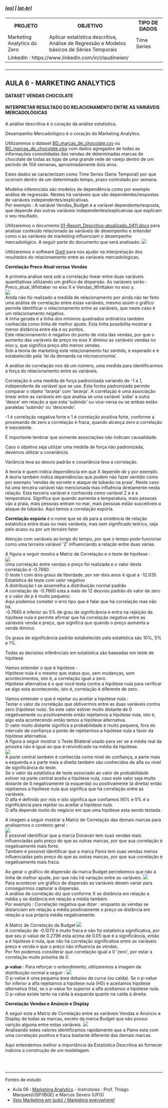 <h5><a href="blank_">[en]</a> | <a href="blank_">[pt-br]</a>
</h5>
<h5>
<div>
  <table>
    <tr>
      <th>PROJETO</th>
      <th>OBJETIVO</th>
      <th>TIPO DE DADOS</th>
    </tr>
    <tr>
      <td>Marketing Analytics do Zero</td>
      <td>Aplicar estatística descritiva, Análise de Regressão e Modelos básicos de Séries Temporais</td>
      <td>Time Series</td>
    </tr>
    <tr>
        <td colspan="4">LinkedIn : https://www.linkedin.com/in/claudineien/</td>
    </tr>
  </table>
</div>
</h5>
<hr>
<h2>AULA 6 - MARKETING ANALYTICS</h2>
<h4>DATASET VENDAS CHOCOLATE</h4>
<h4>INTERPRETAR RESULTADO DO RELACIONAMENTO ENTRE AS VARIÁVEIS MERCADOLÓGICAS</h4>
<p>A análise descritiva é o coração da análise estatística.</p>
<p>Desempenho Mercadológico é o coração do Marketing Analytics.</p>
<p>Utilizaremos o dataset <a href="https://github.com/claudineien/marketing-analytics-gretl-r/tree/main/2-dataset">BD_marcas_de_chocolate.csv</a> ou <a href="https://github.com/claudineien/marketing-analytics-gretl-r/tree/main/2-dataset">BD_marcas_de_chocolate.xlsx</a> com dados agregados de todas as informações consolidadas das vendas de determinadas marcas de chocolate de todas as lojas de uma grande rede de varejo dentro de um período de 104 semanas, aproximadamente dois anos.</p>

<p>Estes dados se caracterizam como Time Series (Serie Temporal) por que ocorrem dentro de um determinado tempo, prazo controlado por semana.</p>

<p>Modelos inferenciais são modelos de dependência como por exemplo análise de regressão. Nestes há variáveis que são dependentes/respostas de variáveis independentes/explicativas.<br>
Por exemplo : A variável Vendas_Budget é a variável dependente/resposta, que depende das outras variáveis independentes/explicativas que explicam o seu resultado.</p>

<p>Utilizaremos o documento <a href="https://github.com/claudineien/marketing-analytics-gretl-r/tree/main/2-dataset">01-Report_Descritivo-atualizado_0411.docx</a> para analisar conteúdo relacionado às variáveis de desempenho e entender como o as variáveis de marketing influenciam o desempenho mercadológico. A seguir parte do documento que será analisado: <img src="/3-img/aula05mktAnltcs_dctwrd_dsmpMrcd.png"></p>

<p>Utilizaremos o software <a href="http://gretl.sourceforge.net/pt.html">Gretl</a> para nos ajudar na interpretação dos resultados do relacionamento entre as variáveis mercadológicas.</p>

<p><strong>Correlação Preco Atual versus Vendas</strong></p>
<p>A primeira análise será sob a correlação linear entre duas variáveis quantitativas utilizando um gráfico de dispersão. As variáveis serão : Preco_atual_Whittaker no eixo X e Vendas_Whittaker no eixo y.<br>
<img src="/3-img/aula06marketinganalytics0.png"><br>
Ainda não foi realizado a medida de relacionamento por ainda não ter feito uma análise de correlação entre estas variáveis, mesmo assim o gráfico permite identificar o relacionamento entre as variáveis, que neste caso é um relacionamento negativo.<br>
A linha gerada é a linha dos mínimos quadrados ordinários também conhecida como linha de melhor ajuste. Esta linha possibilita mostrar a menor distância entre ela e os pontos.<br>
Este relacionamento é negativo do ponto de vista das vendas, por que o aumento das variáveis de preço no eixo X diminui as variáveis vendas no eixo y, que significa preço alto menos vendas.<br>
Sob a teoria de marketing este relaçionamento faz sentido, é esperado e é estabelecido pela 'lei da demanda na microeconomia'.
</p>
<p>A análise de correlação nos dá um número, uma medida para identificarmos a força do relacionamento entre as variáveis.</p>

<p>Correlação é uma medida de força padronizada variando de -1 a 1, independente da variável que se use. Esta forma padronizada permite comparar o objeto 'laranja' com 'laranja'. A corrélação é uma associação linear entre as variáveis em que analisa se uma variável 'sobe' a outra 'desce' em relação a que esta 'subindo' ou vice-versa ou se ambas estão paralelas 'subindo' ou 'descendo'.</p>

<p>-1 é correlação negativa forte e 1 é correlação positiva forte, conforme a prosimando de zero a correlação é fraca, quando alcança zero a correlação é inexistente.</p>

<p>É importante lembrar que somente associações não indicam causalidade.</p>

<p>Caso o objetivo seja utilizar uma medida de força não padronizada, devemos utilizar a covariância.</p>

<p>Variância leva ao desvio padrão e covariância leva a correlação.</p>

<p>A teoria é quem indica dependência em que X depende de y por exemplo.<br>
A teoria também indica dependências que podem não fazer sentido como por exemplo 'vendas de sorvete e ataque de tubarão na praia'. Neste caso há uma terceira variável não mencionada mas influência diretamente nesta relação. Esta terceira variável é conhecida como variável Z e é a temperatura. Significa que quando aumenta a temperatura, mais pessoas vão a praia, mais pessoas entram no mar, mais pessoas estão suscetíveis a ataque de tubarão. Aqui temos a correlação espúria.</p>

<p><strong>Correlação espúria</strong> é o nome que se dá para a existência de relação estatística entre duas ou mais variáveis, mas sem significado teórico, seja pelo acaso ou por um terceiro fator</p>

<p>Atenção com variáveis ao longo do tempo, por que o tempo pode funcionar como uma terceira variável 'Z' influenciando a relação entre duas várias.</p>

<p>A figura a seguir mostra a Matriz de Correlação e o teste de hipótese :<br>
<img src="/3-img/aula06marketinganalytics1.png"><br>
Uma correlação entre vendas e preço foi realizada e o valor desta correlação é -0.7660.<br>
O teste t com dois graus de liberdade, por ser dois anos é igual a -12.035<br>
Estatística de teste com valor negativo<br>
A distribuição t se assemelha a distribuição normal padrão<br>
A correlação de -0.7660 esta a mais de 12 desvios padrão do valor de zero e o valor de p é muito pequeno.<br>
Aqui podemos cometer o erro tipo que é falar que há correlação mas não há.<br>
-0.7660 é inferior ao 5% de grau de significância e entra na rejeição da hipótese nula e permite afirmar que há correlação negativa entre as variáveis venda e preço, que significa que quando o preço aumenta a venda diminui.</p>

<p>Os graus de significância padrão estabelecido pela estatística são 10%, 5% e 1%.</p>

<p>Todas as decisões inferênciais em estatística são baseadas em teste de hipótese.</p>

<p>Vamos entender o que é hipótese :<br>
Hipótese nula é o mesmo que status quo, sem mudanças, sem acontecimentos, isto é, a correlação igual a zero.<br>
Hipótese alternativa é o que você testa contra a hipótese nula para verificar se algo esta acontecendo, isto é, correlação é diferente de zero.</p>

<p>Vamos entender o que é rejeitar ou aceitar a hipótese nula :<br>
Testar o valor da correlação que obtivermos entre as duas variáveis contra zero (hipótese nula). Se este valor estiver muito distante de 0 negativamente ou positivamente então rejeitamos a hipótese nula, isto é, algo esta acontecendo então temos a hipótese alternativa.<br>
O valor muito distante significa a probabilidade é muito pequena, fora do intervalo de confiança a ponto de rejeitarmos a hipótese nula a favor da hipótese alternativa.<br>
A figura a seguir mostrar o Teste Bilateral usado para ver se a média real da amostra não é igual ao que é reivindicado na média da hipótese.<br>
<img src='./aula06marketinganalytics2.png'><br>
A parte central também é conhecida como nível de confiança, a parte mais a esquerda e a parte mais a direita também são conhecidos de alfa ou nível de significância do teste.<br>
Se o valor da estatística de teste associado ao valor de probabilidade estiver na parte central aceita a hipótese nula, caso este valor seja muito distante de 0 negativamente (à esquerda) ou positivamente (á direita) então rejeitamos a hipótese nula que significa que há correlação entre as variáveis.<br>
O alfa é definido por nós e isto significa que confiamos 95% e 5% é a significância para rejeitar ou aceitar a hipótese nula.<br>
O alfa depende muito do negócio em que uma hipótese esta sendo testada.</p>

<p>A imagem a seguir mostrar a Matriz de Correlação das demais marcas para analisarmos o contexto geral :<br>
<img src="./aula06marketinganalytics3.png"><br>
É possível identificar que a marca Donavan tem suas vendas mais influenciadas pelo preço do que as outras marcas, por que sua correlação é negativamente mais forte.<br>
Também é possivel identificar que a marca Pams tem suas vendas menos influenciadas pelo preço do que as outras marcas, por que sua correlação é negativamente mais fraca.</p>

<p>Ao gerar o gráfico de dispersão da marca Budget percebemos que não á linha de melhor ajuste, por que não há variação entre as variáveis.
<img src="./aula06marketinganalytics4.png"><br>
Para acontecer um gráfico de dispersão as variáveis devem variar para conseguirmos capturar a dispersão.<br>
A análise de correlação diz que conforme X se distância em relação a média y se distância em relação a média também.<br>
Por exemplo :
Correlação negativa que dizer : enquanto as vendas se distanciam em relação a média positivamente o preço se distância em relação a sua própria média negativamente.</p>

<p>A Matriz de Correlação da Budget
<img src="./aula06marketinganalytics5.png"><br>
A correlação de -0.1070 é muito fraca e não foi estatística significativa, por que seu p-value de 0.2796 esta acima de 0.05 que é a significância, então a é hipótese é nula, que não há correlação significativa entre as variáveis preço e venda e que o preço não influencia as vendas.<br>
Por fim podemos considerar que correlação igual a 0 'zero', por estar a correlação muito próxima de 0.</p>

<p><strong>p-value</strong> : Para reforçar o entendimento, utilizaremos a imagem da distribuição normal a seguir :
<img src="./aula06marketinganalytics6.png"><br>
O p-value é uma pequena área debaixo da curva (ou calda). Se o p-value for inferior a alfa rejeitamos a hipótese nula (H0) e aceitamos hipótese alternativa (Ha), se o p-value for superior a alfa aceitamos a hipótese nula.<br>
O p-value existe tanto na calda à esquerda quanto na calda à direita.</p>

<p><strong>Correlação Vendas e Anúncio e Display</strong></p>
<p>A seguir esta a Matriz de Correlação entre as variáveis Vendas e Anúncio e Display de todas as marcas, exceto da marca Budget que não possui varição alguma entre estas variáveis.
<img src="./aula06marketinganalytics7.png"><br>
Analisando estes valores identificamos rapidamente que a Pams esta com uma correlação positiva e fraca bastante diferente das demais marcas.</p>

<p>Aqui entendemos melhor a importância da Estatística Descritiva ao fornecer indicios a construção de um modelagem.</p>

<p></p>






<br><br>
<hr>
<p>Fontes de estudo
    <ul>
        <li>Aula 06 : <a href="https://youtu.be/fQkeDjgSSgs">Marketing Analytics</a> - Instrutores : Prof. Thiago Marques(USP/IBGE) e Marcos Severo (UFG)</li>
        <li><a href="https://www.youtube.com/channel/UCyYHddVgHXAwDJ27-JxWqBA">Vejo Marketing em tudo! / Marketing everywhere!</a></li>
    </ul>
</p>
